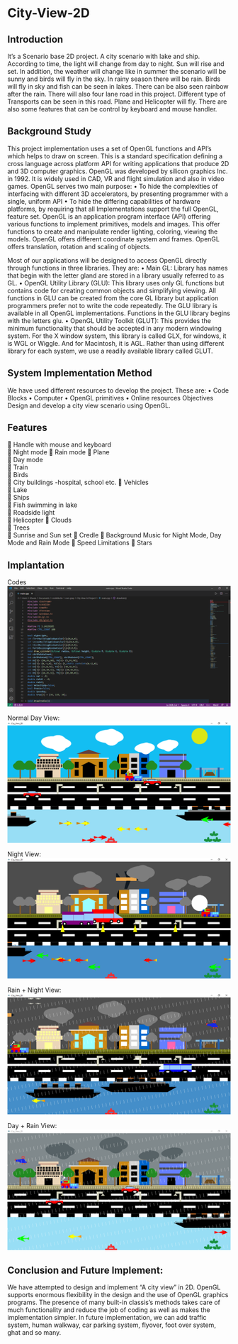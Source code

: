 # City-View-2D

## Introduction
It’s a Scenario base 2D project. A city scenario with lake and ship. According to time, the light will change from day to night. Sun will rise and set. In addition, the weather will change like in summer the scenario will be sunny and birds will fly in the sky. In rainy season there will be rain. Birds will fly in sky and fish can be seen in lakes. There can be also seen rainbow after the rain. There will also four lane road in this project. Different type of Transports can be seen in this road. Plane and Helicopter will fly. There are also some features that can be control by keyboard and mouse handler.
## Background Study
This project implementation uses a set of OpenGL functions and API’s which helps to draw on screen. This is a standard specification defining a cross language across platform API for writing applications that produce 2D and 3D computer graphics. OpenGL was developed by silicon graphics Inc. in 1992. It is widely used in CAD, VR and flight simulation and also in video games.
OpenGL serves two main purpose:
•	To hide the complexities of interfacing with different 3D accelerators, by presenting programmer with a single, uniform API
•	To hide the differing capabilities of hardware platforms, by requiring that all Implementations support the full OpenGL, feature set. OpenGL is an application program interface (API) offering various functions to implement primitives, models and images. This offer functions to create and manipulate render lighting, coloring, viewing the models. OpenGL offers different coordinate system and frames. OpenGL offers translation, rotation and scaling of objects.


Most of our applications will be designed to access OpenGL directly through functions in three libraries. They are:
•	Main GL: Library has names that begin with the letter gland are stored in a library usually referred to as GL.
•	OpenGL Utility Library (GLU): This library uses only GL functions but contains code for creating common objects and simplifying viewing. All functions in GLU can be created from the core GL library but application programmers prefer not to write the code repeatedly. The GLU library is available in all OpenGL implementations. Functions in the GLU library begins with the letters glu.
•	OpenGL Utility Toolkit (GLUT): This provides the minimum functionality that should be accepted in any modern windowing system. For the X window system, this library is called GLX, for windows, it is WGL or Wiggle. And for Macintosh, it is AGL. Rather than using different library for each system, we use a readily available library called GLUT.

## System Implementation Method
 We have used different resources to develop the project. These are:
•	Code Blocks
•	Computer
•	OpenGL primitives
•	Online resources
Objectives
Design and develop a city view scenario using OpenGL.

## Features
	Handle with mouse and keyboard  
	Night mode 
	Rain mode 
	Plane  
	Day mode  
	Train  
	Birds  
	City buildings -hospital, school etc. 
	Vehicles  
	Lake  
	Ships  
	Fish swimming in lake  
	Roadside light  
	Helicopter 
	Clouds  
	Trees  
	Sunrise and Sun set
	Credle
	Background Music for Night Mode, Day Mode and Rain Mode
	Speed Limitations
	Stars




## Implantation
Codes
![code](img/code1.png)

Normal Day View:
![code](img/day.png)

Night View:
![code](img/night.png)

Rain + Night View:
![code](img/rainy-night.png)

Day + Rain View:
![code](img/rainy-day.png)


## Conclusion and Future Implement:

We have attempted to design and implement “A city view” in 2D. OpenGL supports enormous flexibility in the design and the use of OpenGL graphics programs. The presence of many built-in classis’s methods takes care of much functionality and reduce the job of coding as well as makes the implementation simpler. In future implementation, we can add traffic system, human walkway, car parking system, flyover, foot over system, ghat and so many.

